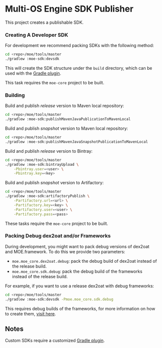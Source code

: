 # Multi-OS Engine SDK Publisher

This project creates a publishable SDK.

### Creating A Developer SDK

For development we recommend packing SDKs with the following method:

```sh
cd <repo>/moe/tools/master
./gradlew :moe-sdk:devsdk
```

This will create the SDK structure under the `build` directory, which can be used with the [Gradle plugin](https://github.com/multi-os-engine/moe-plugin-gradle).

This task requires the `moe-core` project to be built.

### Building

Build and publish _release_ version to Maven local repository:

```sh
cd <repo>/moe/tools/master
./gradlew :moe-sdk:publishMavenJavaPublicationToMavenLocal
```

Build and publish _snapshot_ version to Maven local repository:

```sh
cd <repo>/moe/tools/master
./gradlew :moe-sdk:publishMavenJavaSnapshotPublicationToMavenLocal
```

Build and publish _release_ version to Bintray:

```sh
cd <repo>/moe/tools/master
./gradlew :moe-sdk:bintrayUpload \
    -Pbintray.user=<user> \
    -Pbintray.key=<key>
```

Build and publish _snapshot_ version to Artifactory:

```sh
cd <repo>/moe/tools/master
./gradlew :moe-sdk:artifactoryPublish \
    -Partifactory.url=<url> \
    -Partifactory.key=<key> \
    -Partifactory.user=<user> \
    -Partifactory.pass=<pass>
```

These tasks require the `moe-core` project to be built.

### Packing Debug dex2oat and/or Frameworks

During development, you might want to pack debug versions of dex2oat and MOE.framework. To do this we provide two parameters:

- `moe.moe_core.dex2oat.debug`: pack the debug build of dex2oat instead of the release build.
- `moe.moe_core.sdk.debug`: pack the debug build of the frameworks instead of the release build.

For example, if you want to use a release dex2oat with debug frameworks:

```sh
cd <repo>/moe/tools/master
./gradlew :moe-sdk:devsdk -Pmoe.moe_core.sdk.debug
```

This requires debug builds of the frameworks, for more information on how to create them, [visit here](https://github.com/multi-os-engine/moe-core).

## Notes

Custom SDKs require a customized [Gradle plugin](https://github.com/multi-os-engine/moe-plugin-gradle).
